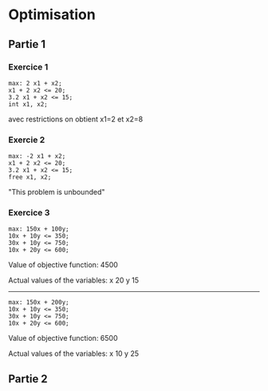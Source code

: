# Optimisation

## Partie 1

### Exercice 1

```
max: 2 x1 + x2;
x1 + 2 x2 <= 20;
3.2 x1 + x2 <= 15;
int x1, x2;
```

avec restrictions on obtient x1=2 et x2=8

### Exercie 2

```
max: -2 x1 + x2;
x1 + 2 x2 <= 20;
3.2 x1 + x2 <= 15;
free x1, x2;
```

"This problem is unbounded"

### Exercice 3

```
max: 150x + 100y;
10x + 10y <= 350;
30x + 10y <= 750;
10x + 20y <= 600;
```

Value of objective function: 4500

Actual values of the variables:
x                              20
y                              15

---------------------------------

```
max: 150x + 200y;
10x + 10y <= 350;
30x + 10y <= 750;
10x + 20y <= 600;
```

Value of objective function: 6500

Actual values of the variables:
x                              10
y                              25

## Partie 2

